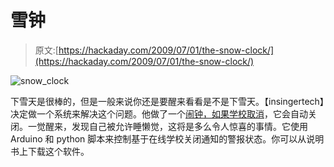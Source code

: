 # 雪钟

> 原文:[https://hackaday.com/2009/07/01/the-snow-clock/](https://hackaday.com/2009/07/01/the-snow-clock/)

![snow_clock](../Images/098906bb126999ad98690d4fa4973b4c.png "snow_clock")

下雪天是很棒的，但是一般来说你还是要醒来看看是不是下雪天。【insingertech】决定做一个系统来解决这个问题。他做了一个[闹钟，如果学校取消](http://www.instructables.com/id/Snow-Clock-Arduino-Based/)，它会自动关闭。一觉醒来，发现自己被允许睡懒觉，这将是多么令人惊喜的事情。它使用 Arduino 和 python 脚本来控制基于在线学校关闭通知的警报状态。你可以从说明书上下载这个软件。